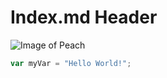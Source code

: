 # Index.md Header
![Image of Peach](https://github.com/SarahJSmith/skills-communicate-using-markdown/blob/main/Nice.png)
``` javascript
var myVar = "Hello World!";
```

